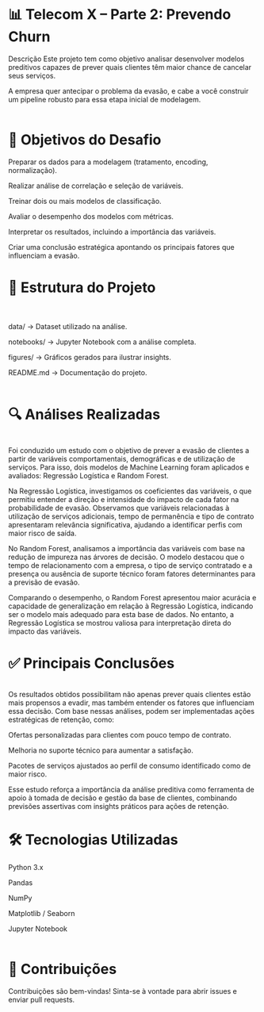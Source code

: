 # 📊  Telecom X – Parte 2: Prevendo Churn
Descrição
Este projeto tem como objetivo analisar desenvolver modelos preditivos capazes de prever quais clientes têm maior chance de cancelar seus serviços.

A empresa quer antecipar o problema da evasão, e cabe a você construir um pipeline robusto para essa etapa inicial de modelagem.<br><br>

# 🧠 Objetivos do Desafio

Preparar os dados para a modelagem (tratamento, encoding, normalização).

Realizar análise de correlação e seleção de variáveis.

Treinar dois ou mais modelos de classificação.

Avaliar o desempenho dos modelos com métricas.

Interpretar os resultados, incluindo a importância das variáveis.

Criar uma conclusão estratégica apontando os principais fatores que influenciam a evasão.

# 📁 Estrutura do Projeto<br><br>
data/ → Dataset utilizado na análise.

notebooks/ → Jupyter Notebook com a análise completa.

figures/ → Gráficos gerados para ilustrar insights.

README.md → Documentação do projeto.<br><br>

# 🔍 Análises Realizadas
<br>Foi conduzido um estudo com o objetivo de prever a evasão de clientes a partir de variáveis comportamentais, demográficas e de utilização de serviços. Para isso, dois modelos de Machine Learning foram aplicados e avaliados: Regressão Logística e Random Forest.

Na Regressão Logística, investigamos os coeficientes das variáveis, o que permitiu entender a direção e intensidade do impacto de cada fator na probabilidade de evasão. Observamos que variáveis relacionadas à utilização de serviços adicionais, tempo de permanência e tipo de contrato apresentaram relevância significativa, ajudando a identificar perfis com maior risco de saída.

No Random Forest, analisamos a importância das variáveis com base na redução de impureza nas árvores de decisão. O modelo destacou que o tempo de relacionamento com a empresa, o tipo de serviço contratado e a presença ou ausência de suporte técnico foram fatores determinantes para a previsão de evasão.

Comparando o desempenho, o Random Forest apresentou maior acurácia e capacidade de generalização em relação à Regressão Logística, indicando ser o modelo mais adequado para esta base de dados. No entanto, a Regressão Logística se mostrou valiosa para interpretação direta do impacto das variáveis.<br>

# ✅ Principais Conclusões
<br>Os resultados obtidos possibilitam não apenas prever quais clientes estão mais propensos a evadir, mas também entender os fatores que influenciam essa decisão. Com base nessas análises, podem ser implementadas ações estratégicas de retenção, como:

Ofertas personalizadas para clientes com pouco tempo de contrato.

Melhoria no suporte técnico para aumentar a satisfação.

Pacotes de serviços ajustados ao perfil de consumo identificado como de maior risco.

Esse estudo reforça a importância da análise preditiva como ferramenta de apoio à tomada de decisão e gestão da base de clientes, combinando previsões assertivas com insights práticos para ações de retenção. <br>

# 🛠️ Tecnologias Utilizadas
Python 3.x

Pandas

NumPy

Matplotlib / Seaborn

Jupyter Notebook<br><br>

# 🤝 Contribuições
Contribuições são bem-vindas! Sinta-se à vontade para abrir issues e enviar pull requests.

